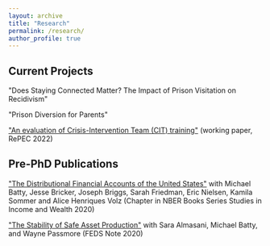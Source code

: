 ```yaml
---
layout: archive
title: "Research"
permalink: /research/
author_profile: true
---
```

## Current Projects ##
"Does Staying Connected Matter? The Impact of Prison Visitation on Recidivism"<br/> 

"Prison Diversion for Parents" <br/> 

["An evaluation of Crisis-Intervention Team (CIT) training"](https://mpra.ub.uni-muenchen.de/114948/1/MPRA_paper_114948.pdf) (working paper, RePEC 2022)<br/> 

## Pre-PhD Publications ##
["The Distributional Financial Accounts of the United States"](https://www.nber.org/books-and-chapters/measuring-distribution-and-mobility-income-and-wealth/distributional-financial-accounts-united-states) with Michael Batty, Jesse Bricker, Joseph Briggs, Sarah Friedman, Eric Nielsen, Kamila Sommer and Alice Henriques Volz (Chapter in NBER Books Series Studies in Income and Wealth 2020)<br/> 

["The Stability of Safe Asset Production"](https://www.federalreserve.gov/econres/notes/feds-notes/the-stability-of-safe-asset-production-20201109.html#:~:text=A%20safe%20asset%20is%20a,especially%20during%20adverse%20systemic%20events.) with Sara Almasani, Michael Batty, and Wayne Passmore (FEDS Note 2020)
